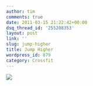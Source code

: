 ```yaml
---
author: tim
comments: true
date: 2011-03-15 21:22:42+00:00
dsq_thread_id: '255208353'
layout: post
link: ''
slug: jump-higher
title: Jump Higher
wordpress_id: 879
category: Crossfit
---
```


[![](https://img.youtube.com/vi/tPZdYboa-HY/0.jpg)](http://www.youtube.com/watch?v=tPZdYboa-HY)
